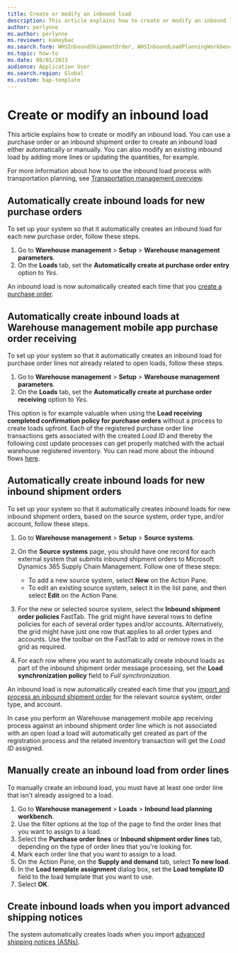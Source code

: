 ```yaml
---
title: Create or modify an inbound load
description: This article explains how to create or modify an inbound load.
author: perlynne
ms.author: perlynne
ms.reviewer: kamaybac
ms.search.form: WHSInboundShipmentOrder, WHSInboundLoadPlanningWorkbench, WHSParameters
ms.topic: how-to
ms.date: 08/01/2023
audience: Application User
ms.search.region: Global
ms.custom: bap-template
---
```


# Create or modify an inbound load

This article explains how to create or modify an inbound load. You can use a purchase order or an inbound shipment order to create an inbound load either automatically or manually. You can also modify an existing inbound load by adding more lines or updating the quantities, for example.

For more information about how to use the inbound load process with transportation planning, see [Transportation management overview](../transportation/transportation-management-overview.md).

## Automatically create inbound loads for new purchase orders

To set up your system so that it automatically creates an inbound load for each new purchase order, follow these steps.

1. Go to **Warehouse management** \> **Setup** \> **Warehouse management parameters**.
1. On the **Loads** tab, set the **Automatically create at purchase order entry** option to *Yes*.

An inbound load is now automatically created each time that you [create a purchase order](../procurement/tasks/create-purchase-order.md).

## Automatically create inbound loads at Warehouse management mobile app purchase order receiving

To set up your system so that it automatically creates an inbound load for purchase order lines not already related to open loads, follow these steps.

1. Go to **Warehouse management** \> **Setup** \> **Warehouse management parameters**.
1. On the **Loads** tab, set the **Automatically create at purchase order receiving** option to *Yes*.

This option is for example valuable when using the **Load receiving completed confirmation policy for purchase orders** without a process to create loads upfront. Each of the registered purchase order line transactions gets associated with the created *Load ID* and thereby the following cost update processes can get properly matched with the actual warehouse registered inventory. You can read more about the inbound flows [here](inbound-load-handling.md).

## Automatically create inbound loads for new inbound shipment orders

To set up your system so that it automatically creates inbound loads for new inbound shipment orders, based on the source system, order type, and/or account, follow these steps.

1. Go to **Warehouse management** \> **Setup** \> **Source systems**.
1. On the **Source systems** page, you should have one record for each external system that submits inbound shipment orders to Microsoft Dynamics 365 Supply Chain Management. Follow one of these steps:

    - To add a new source system, select **New** on the Action Pane.
    - To edit an existing source system, select it in the list pane, and then select **Edit** on the Action Pane.

1. For the new or selected source system, select the **Inbound shipment order policies** FastTab. The grid might have several rows to define policies for each of several order types and/or accounts. Alternatively, the grid might have just one row that applies to all order types and accounts. Use the toolbar on the FastTab to add or remove rows in the grid as required.
1. For each row where you want to automatically create inbound loads as part of the inbound shipment order message processing, set the **Load synchronization policy** field to *Full synchronization*.

An inbound load is now automatically created each time that you [import and process an inbound shipment order](wms-only-mode-overview.md) for the relevant source system, order type, and account.

In case you perform an Warehouse management mobile app receiving process against an inbound shipment order line which is not associated with an open load a load will automatically get created as part of the registration process and the related inventory transaction will get the *Load ID* assigned.

## <a name="create-an-inbound-load-manually"></a>Manually create an inbound load from order lines

To manually create an inbound load, you must have at least one order line that isn't already assigned to a load.

1. Go to **Warehouse management** \> **Loads** \> **Inbound load planning workbench**.
1. Use the filter options at the top of the page to find the order lines that you want to assign to a load.
1. Select the **Purchase order lines** or **Inbound shipment order lines** tab, depending on the type of order lines that you're looking for.
1. Mark each order line that you want to assign to a load.
1. On the Action Pane, on the **Supply and demand** tab, select **To new load**.
1. In the **Load template assignment** dialog box, set the **Load template ID** field to the load template that you want to use.
1. Select **OK**.

## Create inbound loads when you import advanced shipping notices

The system automatically creates loads when you import [advanced shipping notices (ASNs)](import-asn-data-entity.md).
